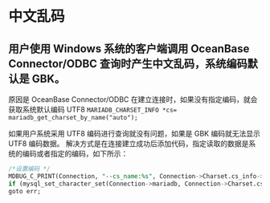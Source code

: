 # 中文乱码

## 用户使用 Windows 系统的客户端调用 OceanBase Connector/ODBC 查询时产生中文乱码，系统编码默认是 GBK。

原因是 OceanBase Connector/ODBC 在建立连接时，如果没有指定编码，就会获取系统默认编码 UTF8
`MARIADB_CHARSET_INFO *cs= mariadb_get_charset_by_name("auto");`

如果用户系统采用 UTF8 编码进行查询就没有问题，如果是 GBK 编码就无法显示 UTF8 编码数据。
解决方式是在连接建立成功后添加代码，指定读取的数据是系统的编码或者指定的编码，如下所示：

```sql
/*设置编码 */
MDBUG_C_PRINT(Connection, "--cs_name:%s", Connection->Charset.cs_info->csname);
if (mysql_set_character_set(Connection->mariadb, Connection->Charset.cs_info->csname))
goto err;
```